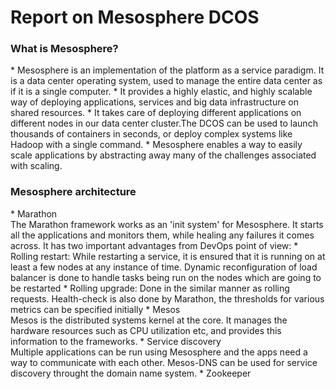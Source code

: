 <h1>Report on Mesosphere DCOS</h1>

<h3>What is Mesosphere?</h3>
* Mesosphere is an implementation of the platform as a service paradigm. It is a data center operating system, used to manage the entire data center as if it is a single computer.
* It provides a highly elastic, and highly scalable way of deploying applications, services and big data infrastructure on shared resources. 
* It takes care of deploying different applications on different nodes in our data center cluster.The DCOS can be used to launch thousands of containers in seconds, or deploy complex systems like Hadoop with a single command.
* Mesosphere enables a way to easily scale applications by abstracting away many of the challenges associated with scaling.

<h3>Mesosphere architecture</h3>
* Marathon<br/>
The Marathon framework works as an 'init system' for Mesosphere. It starts all the applications and monitors them, while healing any failures it comes across. It has two important advantages from DevOps point of view:
  * Rolling restart: While restarting a service, it is ensured that it is running on at least a few nodes at any instance of time. Dynamic reconfiguration of load balancer is done to handle tasks being run on the nodes which are going to be restarted
  * Rolling upgrade: Done in the similar manner as rolling requests. Health-check is also done by Marathon, the thresholds for various metrics can be specified initially
* Mesos<br/>
Mesos is the distributed systems kernel at the core. It manages the hardware resources such as CPU utilization etc, and provides this information to the frameworks.
* Service discovery<br/>
Multiple applications can be run using Mesosphere and the apps need a way to communicate with each other. Mesos-DNS can be used for service discovery throught the domain name system.
* Zookeeper<br/>

